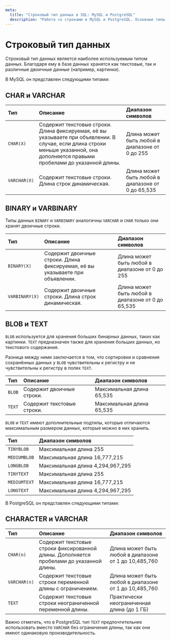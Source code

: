 ```yaml
---
meta:
  title: "Строковый тип данных в SQL: MySQL и PostgreSQL"
  description: "Работа со строками в MySQL и PostgreSQL. Основные типы данных для текстовой информации."
---
```


# Строковый тип данных

Строковый тип данных является наиболее используемым типом данных. Благодаря ему в базе данных хранятся как текстовые, так и различные двоичные данные (например, картинки).

<MySQLOnly>

В MySQL он представлен следующими типами:

## CHAR и VARCHAR

| Тип          | Описание                                                                                                                                                                           | Диапазон символов                                 |
| :----------- | :--------------------------------------------------------------------------------------------------------------------------------------------------------------------------------- | :------------------------------------------------ |
| `CHAR(X)`    | Содержит текстовые строки. Длина фиксируемая, её вы указываете при объявлении. В случае, если длина строки меньше указанной, она дополняется правыми пробелами до указанной длины. | Длина может быть любой в диапазоне от 0 до 255    |
| `VARCHAR(X)` | Содержит текстовые строки. Длина строк динамическая.                                                                                                                               | Длина может быть любой в диапазоне от 0 до 65,535 |

## BINARY и VARBINARY

Типы данных `BINARY` и `VARBINARY` аналогичны `VARCHAR` и `CHAR` только они хранят двоичные строки.

| Тип            | Описание                                                                      | Диапазон символов                                 |
| :------------- | :---------------------------------------------------------------------------- | :------------------------------------------------ |
| `BINARY(X)`    | Содержит двоичные строки. Длина фиксируемая, её вы указываете при объявлении. | Длина может быть любой в диапазоне от 0 до 255    |
| `VARBINARY(X)` | Содержит двоичные строки. Длина строк динамическая.                           | Длина может быть любой в диапазоне от 0 до 65,535 |

## BLOB и TEXT

`BLOB` используется для хранения больших бинарных данных, таких как картинки. `TEXT` предназначен также для хранения больших данных, но текстового содержания.

Разница между ними заключается в том, что сортировки и сравнения сохранённых данных у `BLOB` чувствительны к регистру и не чувствительны к регистру в полях `TEXT`.

| Тип    | Описание                   | Диапазон символов         |
| :----- | :------------------------- | :------------------------ |
| `BLOB` | Содержит двоичные строки.  | Максимальная длина 65,535 |
| `TEXT` | Содержит текстовые строки. | Максимальная длина 65,535 |

`BLOB` и `TEXT` имеют дополнительные подтипы, которые отличаются максимальным размером данных, которые можно в них хранить.

| Тип          | Диапазон символов                |
| :----------- | :------------------------------- |
| `TINYBLOB`   | Максимальная длина 255           |
| `MEDIUMBLOB` | Максимальная длина 16,777,215    |
| `LONGBLOB`   | Максимальная длина 4,294,967,295 |
| `TINYTEXT`   | Максимальная длина 255           |
| `MEDIUMTEXT` | Максимальная длина 16,777,215    |
| `LONGTEXT`   | Максимальная длина 4,294,967,295 |

</MySQLOnly>

<PostgreSQLOnly>

В PostgreSQL он представлен следующими типами:

## CHARACTER и VARCHAR

| Тип          | Описание                                                                                 | Диапазон символов                                     |
| :----------- | :--------------------------------------------------------------------------------------- | :---------------------------------------------------- |
| `CHAR(n)`    | Содержит текстовые строки фиксированной длины. Дополняется пробелами до указанной длины. | Длина может быть любой в диапазоне от 1 до 10,485,760 |
| `VARCHAR(n)` | Содержит текстовые строки переменной длины с ограничением.                               | Длина может быть любой в диапазоне от 1 до 10,485,760 |
| `TEXT`       | Содержит текстовые строки неограниченной переменной длины.                               | Практически неограниченная длина (до 1 ГБ)            |

Важно отметить, что в PostgreSQL тип `TEXT` предпочтительнее использовать вместо `VARCHAR` без ограничения длины, так как они имеют одинаковую производительность.

</PostgreSQLOnly>
